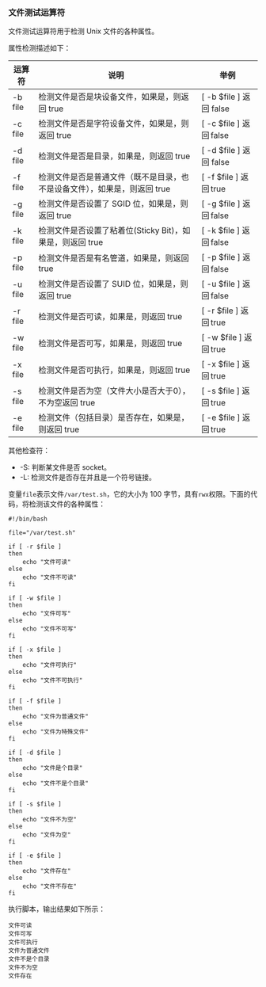 ### 文件测试运算符

文件测试运算符用于检测 Unix 文件的各种属性。

属性检测描述如下：

|运算符|说明|举例|
|---|--|--|
|-b file|检测文件是否是块设备文件，如果是，则返回 true|[ -b $file ] 返回 false|
|-c file|检测文件是否是字符设备文件，如果是，则返回 true|[ -c $file ] 返回 false|
|-d file|检测文件是否是目录，如果是，则返回 true|[ -d $file ] 返回 false|
|-f file|检测文件是否是普通文件（既不是目录，也不是设备文件），如果是，则返回 true|[ -f $file ] 返回 true|
|-g file|检测文件是否设置了 SGID 位，如果是，则返回 true|[ -g $file ] 返回 false|
|-k file|检测文件是否设置了粘着位(Sticky Bit)，如果是，则返回 true|[ -k $file ] 返回 false|
|-p file|检测文件是否是有名管道，如果是，则返回 true|[ -p $file ] 返回 false|
|-u file|检测文件是否设置了 SUID 位，如果是，则返回 true|[ -u $file ] 返回 false|
|-r file|检测文件是否可读，如果是，则返回 true|[ -r $file ] 返回 true|
|-w file|检测文件是否可写，如果是，则返回 true|[ -w $file ] 返回 true|
|-x file|检测文件是否可执行，如果是，则返回 true|[ -x $file ] 返回 true|
|-s file|检测文件是否为空（文件大小是否大于0），不为空返回 true|[ -s $file ] 返回 true|
|-e file|检测文件（包括目录）是否存在，如果是，则返回 true|[ -e $file ] 返回 true|

其他检查符：
- -S: 判断某文件是否 socket。
- -L: 检测文件是否存在并且是一个符号链接。

变量`file`表示文件`/var/test.sh`，它的大小为 100 字节，具有`rwx`权限。下面的代码，将检测该文件的各种属性：

```shell
#!/bin/bash

file="/var/test.sh"

if [ -r $file ]
then
    echo "文件可读"
else
    echo "文件不可读"
fi

if [ -w $file ]
then
    echo "文件可写"
else
    echo "文件不可写"
fi

if [ -x $file ]
then
    echo "文件可执行"
else
    echo "文件不可执行"
fi

if [ -f $file ]
then
    echo "文件为普通文件"
else
    echo "文件为特殊文件"
fi

if [ -d $file ]
then
    echo "文件是个目录"
else
    echo "文件不是个目录"
fi

if [ -s $file ]
then
    echo "文件不为空"
else
    echo "文件为空"
fi

if [ -e $file ]
then
    echo "文件存在"
else
    echo "文件不存在"
fi
```

执行脚本，输出结果如下所示：
```
文件可读
文件可写
文件可执行
文件为普通文件
文件不是个目录
文件不为空
文件存在
```

